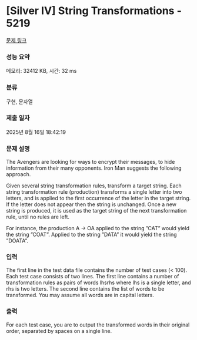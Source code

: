 # [Silver IV] String Transformations - 5219 

[문제 링크](https://www.acmicpc.net/problem/5219) 

### 성능 요약

메모리: 32412 KB, 시간: 32 ms

### 분류

구현, 문자열

### 제출 일자

2025년 8월 16일 18:42:19

### 문제 설명

<p>The Avengers are looking for ways to encrypt their messages, to hide information from their many opponents. Iron Man suggests the following approach.</p>

<p>Given several string transformation rules, transform a target string. Each string transformation rule (production) transforms a single letter into two letters, and is applied to the first occurrence of the letter in the target string. If the letter does not appear then the string is unchanged. Once a new string is produced, it is used as the target string of the next transformation rule, until no rules are left.</p>

<p>For instance, the production A → OA applied to the string ”CAT” would yield the string ”COAT”. Applied to the string ”DATA” it would yield the string ”DOATA”.</p>

### 입력 

 <p>The first line in the test data file contains the number of test cases (< 100). Each test case consists of two lines. The first line contains a number of transformation rules as pairs of words lhsrhs where lhs is a single letter, and rhs is two letters. The second line contains the list of words to be transformed. You may assume all words are in capital letters.</p>

### 출력 

 <p>For each test case, you are to output the transformed words in their original order, separated by spaces on a single line.</p>

